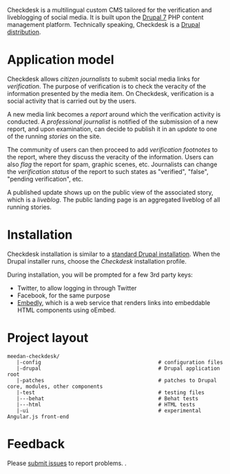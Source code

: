 Checkdesk is a multilingual custom CMS tailored for the verification and liveblogging of social media. It is built upon the [Drupal 7](http://drupal.org) PHP content management platform. Technically speaking, Checkdesk is a [Drupal distribution](https://drupal.org/documentation/build/distributions).

# Application model
Checkdesk allows *citizen journalists* to submit social media links for *verification*. The purpose of verification is to check the veracity of the information presented by the media item. On Checkdesk, verification is a social activity that is carried out by the users. 

A new media link becomes a *report* around which the verification activity is conducted. A *professional journalist* is notified of the submission of a new report, and upon examination, can decide to publish it in an *update* to one of the running *stories* on the site. 

The community of users can then proceed to add *verification footnotes* to the report, where they discuss the veracity of the information. Users can also *flag* the report for spam, graphic scenes, etc. Journalists can change the *verification status* of the report to such states as "verified", "false", "pending verification", etc.

A published update shows up on the public view of the associated story, which is a *liveblog*. The public landing page is an aggregated liveblog of all running stories.

# Installation
Checkdesk installation is similar to a [standard Drupal installation](https://drupal.org/documentation/install). When the Drupal installer runs, choose the *Checkdesk* installation profile.

During installation, you will be prompted for a few 3rd party keys:

* Twitter, to allow logging in through Twitter
* Facebook, for the same purpose
* [Embedly](http://embed.ly/), which is a web service that renders links into embeddable HTML components using oEmbed.

# Project layout

    meedan-checkdesk/
       |-config                                      # configuration files
       |-drupal                                      # Drupal application root
       |-patches                                     # patches to Drupal core, modules, other components
       |-test                                        # testing files
       |---behat                                     # Behat tests
       |---html                                      # HTML tests
       |-ui                                          # experimental Angular.js front-end
      
# Feedback
Please [submit issues](https://github.com/meedan/meedan-checkdesk/issues) to report problems.
.

